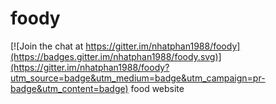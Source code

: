# foody

[![Join the chat at https://gitter.im/nhatphan1988/foody](https://badges.gitter.im/nhatphan1988/foody.svg)](https://gitter.im/nhatphan1988/foody?utm_source=badge&utm_medium=badge&utm_campaign=pr-badge&utm_content=badge)
food website
